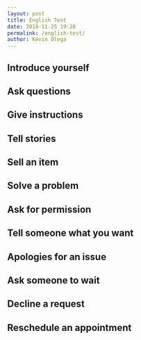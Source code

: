 ```yaml
--- 
layout: post 
title: English Test
date: 2018-11-25 19:28
permalink: /english-test/ 
author: Kevin Olega 
--- 
```


## Introduce yourself 

## Ask questions

## Give instructions

## Tell stories

## Sell an item

## Solve a problem 

## Ask for permission 

## Tell someone what you want 

## Apologies for an issue

## Ask someone to wait

## Decline a request

## Reschedule an appointment
